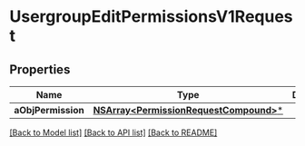# UsergroupEditPermissionsV1Request

## Properties
Name | Type | Description | Notes
------------ | ------------- | ------------- | -------------
**aObjPermission** | [**NSArray&lt;PermissionRequestCompound&gt;***](PermissionRequestCompound.md) |  | 

[[Back to Model list]](../README.md#documentation-for-models) [[Back to API list]](../README.md#documentation-for-api-endpoints) [[Back to README]](../README.md)


